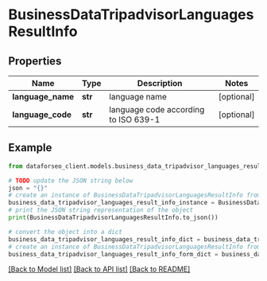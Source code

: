 # BusinessDataTripadvisorLanguagesResultInfo


## Properties

Name | Type | Description | Notes
------------ | ------------- | ------------- | -------------
**language_name** | **str** | language name | [optional] 
**language_code** | **str** | language code according to ISO 639-1 | [optional] 

## Example

```python
from dataforseo_client.models.business_data_tripadvisor_languages_result_info import BusinessDataTripadvisorLanguagesResultInfo

# TODO update the JSON string below
json = "{}"
# create an instance of BusinessDataTripadvisorLanguagesResultInfo from a JSON string
business_data_tripadvisor_languages_result_info_instance = BusinessDataTripadvisorLanguagesResultInfo.from_json(json)
# print the JSON string representation of the object
print(BusinessDataTripadvisorLanguagesResultInfo.to_json())

# convert the object into a dict
business_data_tripadvisor_languages_result_info_dict = business_data_tripadvisor_languages_result_info_instance.to_dict()
# create an instance of BusinessDataTripadvisorLanguagesResultInfo from a dict
business_data_tripadvisor_languages_result_info_form_dict = business_data_tripadvisor_languages_result_info.from_dict(business_data_tripadvisor_languages_result_info_dict)
```
[[Back to Model list]](../README.md#documentation-for-models) [[Back to API list]](../README.md#documentation-for-api-endpoints) [[Back to README]](../README.md)


